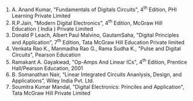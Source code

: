 1.  A. Anand Kumar, "Fundamentals of Digitals Circuits", 4<sup>th</sup> Edition, PHI Learning Private Limited
2.  R.P.Jain, "Modern Digital Electronics", 4<sup>th</sup> Edition, McGraw Hill Education ( India ) Private Limited
3.  Donald P Leach, Albert Paul Malvino, GautamSaha, "Digital Principles and Application", 7<sup>th</sup> Edition, Tata McGraw Hill Education Private limited
4.  Venkata Rao K., Manmadha Rao G., Rama Sudha K., "Pulse and Digital Circuits", Pearson Education
5.  Ramakant A. Gayakwad, "Op-Amps And Linear ICs", 4<sup>th</sup> Edition, Prentice Hall/Pearson Education, 2001
6.  B. Somanathan Nair, “Linear Integrated Circuits Ananlysis, Design, and Applications”, Wiley India Pvt. Ltd.
7.  Soumitra Kumar Mandal, "Digital Electronics: Princiles and Application", Tata McGraw Hill Private Limited